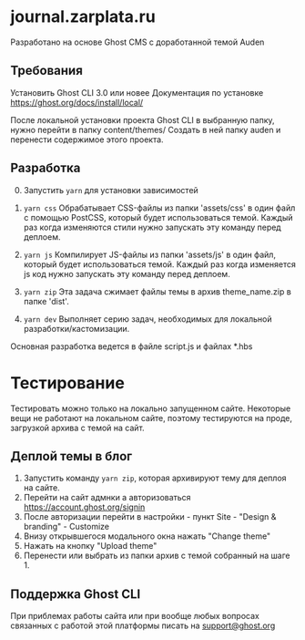 # journal.zarplata.ru

Разработано на основе Ghost CMS с доработанной темой Auden

## Требования

Установить Ghost CLI 3.0 или новее
Документация по установке https://ghost.org/docs/install/local/

После локальной установки проекта Ghost CLI в выбранную папку, нужно перейти в папку content/themes/
Создать в ней папку auden и перенести содержимое этого проекта.

## Разработка

0. Запустить `yarn` для установки зависимостей

1. `yarn css`
   Обрабатывает CSS-файлы из папки 'assets/css' в один файл с помощью PostCSS,
   который будет использоваться темой. Каждый раз когда изменяются стили нужно запускать эту команду перед деплоем.

2. `yarn js`
   Компилирует JS-файлы из папки 'assets/js' в один файл,
   который будет использоваться темой. Каждый раз когда изменяется js код нужно запускать эту команду перед деплоем.

3. `yarn zip`
   Эта задача сжимает файлы темы в архив theme_name.zip в папке 'dist'.

4. `yarn dev`
   Выполняет серию задач, необходимых для локальной разработки/кастомизации.

Основная разработка ведется в файле script.js и файлах *.hbs
   
# Тестирование

Тестировать можно только на локально запущенном сайте.
Некоторые вещи не работают на локальном сайте, поэтому тестируются на проде, загрузкой архива с темой на сайт.

## Деплой темы в блог

1. Запустить команду `yarn zip`, которая архивируют тему для деплоя на сайте.
2. Перейти на сайт адмнки а авторизоваться https://account.ghost.org/signin
3. После авторизации перейти в настройки - пункт Site - "Design & branding" - Customize
4. Внизу открывшегося модального окна нажать "Change theme"
5. Нажать на кнопку "Upload theme"
6. Перенести или выбрать из папки архив с темой собранный на шаге 1.

## Поддержка Ghost CLI
При приблемах работы сайта или при вообще любых вопросах связанных с работой этой платформы писать на support@ghost.org
